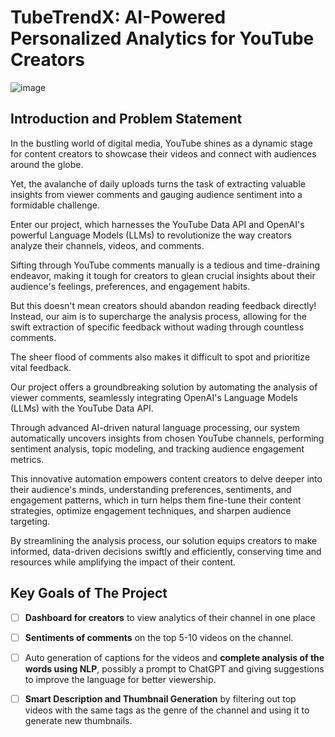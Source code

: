 # TubeTrendX: AI-Powered Personalized Analytics for YouTube Creators

![image](https://github.com/vedanthv/data-engineering-portfolio/assets/44313631/6dbd5ab3-45f7-4c0c-a8e4-48d99f1fb050)

## Introduction and Problem Statement

In the bustling world of digital media, YouTube shines as a dynamic stage for content creators to showcase their videos and connect with audiences around the globe.

Yet, the avalanche of daily uploads turns the task of extracting valuable insights from viewer comments and gauging audience sentiment into a formidable challenge.

Enter our project, which harnesses the YouTube Data API and OpenAI's powerful Language Models (LLMs) to revolutionize the way creators analyze their channels, videos, and comments.

Sifting through YouTube comments manually is a tedious and time-draining endeavor, making it tough for creators to glean crucial insights about their audience's feelings, preferences, and engagement habits.

But this doesn't mean creators should abandon reading feedback directly! Instead, our aim is to supercharge the analysis process, allowing for the swift extraction of specific feedback without wading through countless comments.

The sheer flood of comments also makes it difficult to spot and prioritize vital feedback.

Our project offers a groundbreaking solution by automating the analysis of viewer comments, seamlessly integrating OpenAI's Language Models (LLMs) with the YouTube Data API.

Through advanced AI-driven natural language processing, our system automatically uncovers insights from chosen YouTube channels, performing sentiment analysis, topic modeling, and tracking audience engagement metrics.

This innovative automation empowers content creators to delve deeper into their audience's minds, understanding preferences, sentiments, and engagement patterns, which in turn helps them fine-tune their content strategies, optimize engagement techniques, and sharpen audience targeting.

By streamlining the analysis process, our solution equips creators to make informed, data-driven decisions swiftly and efficiently, conserving time and resources while amplifying the impact of their content.

## Key Goals of The Project

- [ ] **Dashboard for creators** to view analytics of their channel in one place

- [ ] **Sentiments of comments** on the top 5-10 videos on the channel.

- [ ] Auto generation of captions for the videos and **complete analysis of the words using NLP**, possibly a prompt to ChatGPT and giving suggestions to improve the language for better viewership.

- [ ] **Smart Description and Thumbnail Generation** by filtering out top videos with the same tags as the genre of the channel and using it to generate new thumbnails.
